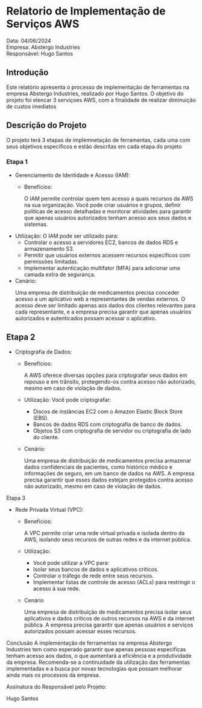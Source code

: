 # Relatorio de Implementação de Serviços AWS
Data: 04/06/2024 </br>
Empresa: Abstergo Industries </br>
Responsável: Hugo Santos

## Introdução
<p>Este relatório apresenta o processo de implementação de ferramentas na empresa Abstergo Industries, realizado por Hugo Santos. O objetivo do projeto foi elencar 3 serviçoes AWS, com a finalidade de realizar diminuição de custos imediatos</p>

## Descrição do Projeto
<p>O projeto terá 3 etapas de implemnetação de ferramentas, cada uma com seus objetivos especificos e estão descritas em cada etapa do projeto</p>

### Etapa 1
 - Gerenciamento de Identidade e Acesso (IAM):

    * Benefícios:
      <p>O IAM permite controlar quem tem acesso a quais recursos da AWS na sua organização. Você pode criar usuários e grupos, definir políticas de acesso detalhadas e monitorar atividades para garantir que apenas usuários autorizados tenham acesso aos seus dados e sistemas.</p>
      
  * Utilização: O IAM pode ser utilizado para:
    * Controlar o acesso a servidores EC2, bancos de dados RDS e armazenamento S3.
    * Permitir que usuários externos acessem recursos específicos com permissões limitadas.
    * Implementar autenticação multifator (MFA) para adicionar uma camada extra de segurança.
  * Cenário:
    <p>Uma empresa de distribuição de medicamentos precisa conceder acesso a um aplicativo web a representantes de vendas externos. O acesso deve ser limitado apenas aos dados dos clientes relevantes para cada representante, e a empresa precisa garantir que apenas usuários autorizados e autenticados possam acessar o aplicativo.</p>

## Etapa 2
  - Criptografia de Dados:

    * Benefícios:
      <p>A AWS oferece diversas opções para criptografar seus dados em repouso e em trânsito, protegendo-os contra acesso não autorizado, mesmo em caso de violação de dados.</p>

    * Utilização: Você pode criptografar:
      * Discos de instâncias EC2 com o Amazon Elastic Block Store (EBS).
      * Bancos de dados RDS com criptografia de banco de dados.
      * Objetos S3 com criptografia de servidor ou criptografia de lado do cliente.
     
    * Cenário:
      <p>Uma empresa de distribuição de medicamentos precisa armazenar dados confidenciais de pacientes, como histórico médico e informações de seguro, em um banco de dados na AWS. A empresa precisa garantir que esses dados estejam protegidos contra acesso não autorizado, mesmo em caso de violação de dados.</p>

Etapa 3
  - Rede Privada Virtual (VPC):

    * Benefícios:
      <p>A VPC permite criar uma rede virtual privada e isolada dentro da AWS, isolando seus recursos de outras redes e da internet pública.</p>
      
    * Utilização:
      * Você pode utilizar a VPC para:
      * Isolar seus bancos de dados e aplicativos críticos.
      * Controlar o tráfego de rede entre seus recursos.
      * Implementar listas de controle de acesso (ACLs) para restringir o acesso à sua rede.
     
    * Cenário
      <p>Uma empresa de distribuição de medicamentos precisa isolar seus aplicativos e dados críticos de outros recursos na AWS e da internet pública. A empresa precisa garantir que apenas usuários e serviços autorizados possam acessar esses recursos.</p>
     
Conclusão
A implementação de ferramentas na empresa Abstergo Industries tem como esperado garantir que apenas pessoas especificas tenham acesso aos dados, o que aumentará a eficiência e a produtividade da empresa. Recomenda-se a continuidade da utilização das ferramentas implementadas e a busca por novas tecnologias que possam melhorar ainda mais os processos da empresa.

Assinatura do Responsável pelo Projeto:

Hugo Santos
